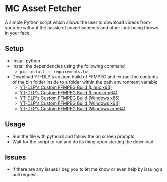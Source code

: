 # MC Asset Fetcher
A simple Python script which allows the user to download videos from youtube without the hassle of advertisements and other junk being thrown in your face.

## Setup
- Install python
- Install the dependencies using the following command
  - `pip install -r requirements.txt`
- Download YT-DLP's custom build of FFMPEG and extract the contents of the bin folder inside to a folder within the path environment variable
  - [YT-DLP's Custom FFMPEG Build (Linux x64)](https://github.com/yt-dlp/FFmpeg-Builds/releases/download/latest/ffmpeg-master-latest-linux64-gpl.tar.xz)
  - [YT-DLP's Custom FFMPEG Build (Linux arm64)](https://github.com/yt-dlp/FFmpeg-Builds/releases/download/latest/ffmpeg-master-latest-linuxarm64-gpl.tar.xz)
  - [YT-DLP's Custom FFMPEG Build (Windows x86)](https://github.com/yt-dlp/FFmpeg-Builds/releases/download/latest/ffmpeg-master-latest-win32-gpl.zip)
  - [YT-DLP's Custom FFMPEG Build (Windows x64)](https://github.com/yt-dlp/FFmpeg-Builds/releases/download/latest/ffmpeg-master-latest-win64-gpl.zip)
  - [YT-DLP's Custom FFMPEG Build (Windows arm64)](https://github.com/yt-dlp/FFmpeg-Builds/releases/download/latest/ffmpeg-master-latest-winarm64-gpl.zip)

## Usage
- Run the file with python3 and follow the on screen prompts
- Wait for the script to run and do its thing upon starting the download

## Issues
- If there are any issues I beg you to let me know or even help by issuing a pull request.
